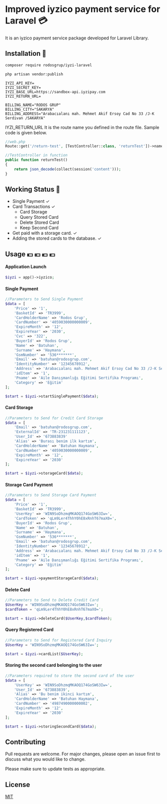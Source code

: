 # Improved iyzico payment service for Laravel 💳

It is an iyzico payment service package developed for Laravel Library.

## Installation 🚀


```bash
composer require rodosgrup/iyzi-laravel
```
```bash
php artisan vendor:publish
```

```env
IYZI_API_KEY=
IYZI_SECRET_KEY=
IYZI_BASE_URL=https://sandbox-api.iyzipay.com
IYZI_RETURN_URL=

BILLING_NAME="RODOS GRUP"
BILLING_CITY="SAKARYA"
BILLING_ADDRESS="Arabacıalanı mah. Mehmet Akif Ersoy Cad No 33 /J-K Serdivan /SAKARYA"
```
IYZI_RETURN_URL It is the route name you defined in the route file. Sample code is given below.
```php
//web.php
Route::get('/return-test', [TestController::class, 'returnTest'])->name('returnTest');

//TestController in function
public function returnTest()
{
    return json_decode(collect(session('content')));
}
```
## Working Status 🚀
* Single Payment ✓
* Card Transactions ✓
    - Card Storage
    - Query Stored Card
    - Delete Stored Card
    - Keep Second Card
* Get paid with a storage card. ✓
* Adding the stored cards to the database. ✓

## Usage 💵 💴 💶 💷
#### Application Launch
```php
$iyzi = app()->iyzico;
```
#### Single Payment
```php
//Parameters to Send Single Payment
$data = [
    'Price' => '1',
    'BasketId' => 'TR3999',
    'CardHolderName' => 'Rodos Grup',
    'CardNumber' => '4059030000000009',
    'ExpireMonth' => '12',
    'ExpireYear' => '2030',
    'Cvc' => '322',
    'BuyerId' => 'Rodos Grup',
    'Name' => 'Batuhan',
    'Surname' => 'Haymana',
    'GsmNumber' => '536*******',
    'Email' => 'batuhan@rodosgrup.com',
    'IdentityNumber' => '12345678912',
    'Address' => 'Arabacıalanı mah. Mehmet Akif Ersoy Cad No 33 /J-K Serdivan /SAKARYA',
    'idItem' => '1',
    'Pname' => 'Aile Danışmanlığı Eğitimi Sertifika Programı',
    'Category' => 'Eğitim'
];

$start = $iyzi->startSinglePayment($data);
```
#### Card Storage
```php
//Parameters to Send for Credit Card Storage
$data = [
    'Email' => 'batuhan@rodosgrup.com',
    'ExternalId' => 'TR-231231111123',
    'User_Id' => '673883839'
    'Alias' => 'Burası benim ilk kartım',
    'CardHolderName' => 'Batuhan Haymana',
    'CardNumber' => '4059030000000009',
    'ExpireMonth' => '12',
    'ExpireYear' => '2030'
];

$start = $iyzi->storageCard($data);
```
#### Storage Card Payment
```php
//Parameters to Send Storage Card Payment
$data = [
    'Price' => '1',
    'BasketId' => 'TR3999',
    'UserKey' => 'WIN9SoDhzmqMKAOQ174GoSW63Iw=',
    'CardToken' => 'qLm9Ler4ThhY0hE8xRnhT67maX0=',
    'BuyerId' => 'Rodos Grup',
    'Name' => 'Batuhan',
    'Surname' => 'Haymana',
    'GsmNumber' => '536*******',
    'Email' => 'batuhan@rodosgrup.com',
    'IdentityNumber' => '12345678912',
    'Address' => 'Arabacıalanı mah. Mehmet Akif Ersoy Cad No 33 /J-K Serdivan /SAKARYA',
    'idItem' => '1',
    'Pname' => 'Aile Danışmanlığı Eğitimi Sertifika Programı',
    'Category' => 'Eğitim'
];

$start = $iyzi->paymentStorageCard($data);
```
#### Delete Card
```php
//Parameters to Send to Delete Credit Card
$UserKey = 'WIN9SoDhzmqMKAOQ174GoSW63Iw=';
$cardToken = 'qLm9Ler4ThhY0hE8xRnhT67maX0=';

$start = $iyzi->deleteCard($UserKey,$cardToken);
```
#### Query Registered Card
```php
//Parameters to Send for Registered Card Inquiry
$UserKey = 'WIN9SoDhzmqMKAOQ174GoSW63Iw=';

$start = $iyzi->cardList($UserKey);
```
#### Storing the second card belonging to the user
```php
//Parameters required to store the second card of the user
$data = [
    'UserKey' => 'WIN9SoDhzmqMKAOQ174GoSW63Iw=',
    'User_Id' => '673883839',
    'Alias' => 'Bu benim ikinci kartım',
    'CardHolderName' => 'Batuhan Haymana',
    'CardNumber' => '4987490000000002',
    'ExpireMonth' => '12',
    'ExpireYear' => '2030'
];

$start = $iyzi->storingSecondCard($data);
```

## Contributing

Pull requests are welcome. For major changes, please open an issue first
to discuss what you would like to change.

Please make sure to update tests as appropriate.

## License

[MIT](./LICENSE.md)
